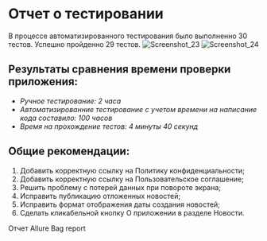 # Отчет о тестировании

В процессе автоматизированного тестирования былo выполненно 30 тестов. Успешно пройденно 29 тестов. 
![Screenshot_23](https://github.com/Azazellamps/Diplom/assets/125271259/70043f9f-40fa-4852-858d-9fa83aa9d71a)
![Screenshot_24](https://github.com/Azazellamps/Diplom/assets/125271259/0b7d2a60-d714-4748-9b81-1984ae08f1a9)
## Результаты сравнения времени проверки приложения:
* *Ручное тестирование: 2 часа*
* *Автоматизированние тестирование с учетом времени на написание кода составило: 100 часов*
* *Время на прохождение тестов: 4 минуты 40 секунд*
## Общие рекомендации:
1. Добавить корректную ссылку на Политику конфиденциальности;
2. Добавить корректную ссылку на Пользовательское соглашение;
3. Решить проблему с потерей данных при повороте экрана;
4. Исправить публикацию отложенных новостей;
5. Исправить формат отображения даты создания новостей;
6. Сделать кликабельной кнопку О приложении в разделе Новости.
   
Отчет Allure
Bag report
